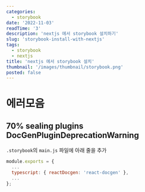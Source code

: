 ```yaml
---
categories:
  - storybook
date: '2022-11-03'
readTime: '3'
description: 'nextjs 에서 storybook 설치하기'
slug: 'storybook-install-with-nextjs'
tags:
  - storybook
  - nextjs
title: 'nextjs 에서 storybook 설치'
thumbnail: '/images/thumbnail/storybook.png'
posted: false
---
```


# 에러모음

## 70% sealing plugins DocGenPluginDeprecationWarning

`.storybook`의 `main.js` 파일에 아래 줄을 추가

```javascript
module.exports = {
  ...
  typescript: { reactDocgen: 'react-docgen' },
  ...
};
```
